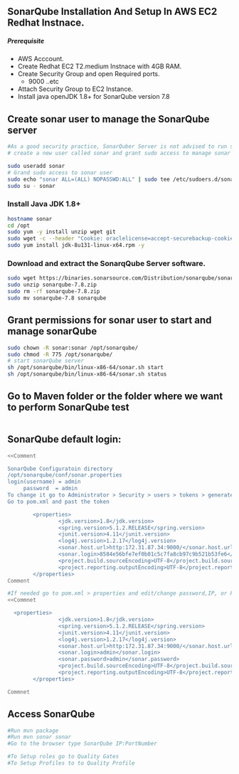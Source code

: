 ## SonarQube Installation And Setup In AWS EC2 Redhat Instnace.
##### Prerequisite
+ AWS Acccount.
+ Create Redhat EC2 T2.medium Instnace with 4GB RAM.
+ Create Security Group and open Required ports.
   + 9000 ..etc
+ Attach Security Group to EC2 Instance.
+ Install java openJDK 1.8+ for SonarQube version 7.8

## Create sonar user to manage the SonarQube server
```sh
#As a good security practice, SonarQuber Server is not advised to run sonar service as a root user, 
# create a new user called sonar and grant sudo access to manage sonar services as follows

sudo useradd sonar
# Grand sudo access to sonar user
sudo echo "sonar ALL=(ALL) NOPASSWD:ALL" | sudo tee /etc/sudoers.d/sonar
sudo su - sonar
```

### Install Java JDK 1.8+

``` sh
hostname sonar
cd /opt
sudo yum -y install unzip wget git
sudo wget -c --header "Cookie: oraclelicense=accept-securebackup-cookie" http://download.oracle.com/otn-pub/java/jdk/8u131-b11/d54c1d3a095b4ff2b6607d096fa80163/jdk-8u131-linux-x64.rpm
sudo yum install jdk-8u131-linux-x64.rpm -y
```
### Download and extract the SonarqQube Server software.
```sh
sudo wget https://binaries.sonarsource.com/Distribution/sonarqube/sonarqube-7.8.zip
sudo unzip sonarqube-7.8.zip
sudo rm -rf sonarqube-7.8.zip
sudo mv sonarqube-7.8 sonarqube
```

## Grant permissions for sonar user to start and manage sonarQube
```sh
sudo chown -R sonar:sonar /opt/sonarqube/
sudo chmod -R 775 /opt/sonarqube/
# start sonarQube server
sh /opt/sonarqube/bin/linux-x86-64/sonar.sh start 
sh /opt/sonarqube/bin/linux-x86-64/sonar.sh status
```

## Go to Maven folder or the folder where we want to perform SonarQube test
```sh


```

## SonarQube default login:
```sh
<<Comment  

SonarQube Configuratoin directory
/opt/sonarqube/conf/sonar.properties
login(username) = admin
     password  = admin 
To change it go to Administrator > Security > users > tokens > generate , and create new token
Go to pom.xml and past the token

        <properties>
                <jdk.version>1.8</jdk.version>
                <spring.version>5.1.2.RELEASE</spring.version>
                <junit.version>4.11</junit.version>
                <log4j.version>1.2.17</log4j.version>
                <sonar.host.url>http:172.31.87.34:9000/</sonar.host.url>
                <sonar.login>8584e56bfe7ef0b01c5c7fa8cb97c9b521b53fe6</sonar.login>
                <project.build.sourceEncoding>UTF-8</project.build.sourceEncoding>
                <project.reporting.outputEncoding>UTF-8</project.reporting.outputEncoding>
        </properties>
Comment

#If needed go to pom.xml > properties and edit/change password,IP, or Port number
<<Commnet

  <properties>
                <jdk.version>1.8</jdk.version>
                <spring.version>5.1.2.RELEASE</spring.version>
                <junit.version>4.11</junit.version>
                <log4j.version>1.2.17</log4j.version>
                <sonar.host.url>http:172.31.87.34:9000/</sonar.host.url>
                <sonar.login>admin</sonar.login>
                <sonar.password>admin</sonar.password>
                <project.build.sourceEncoding>UTF-8</project.build.sourceEncoding>
                <project.reporting.outputEncoding>UTF-8</project.reporting.outputEncoding>
        </properties>

Commnet
```


## Access SonarQube
```sh
#Run mvn package
#Run mvn sonar sonar
#Go to the browser type SonarQube IP:PortNumber

#To Setup roles go to Quality Gates
#To Setup Profiles to to Quality Profile

```


